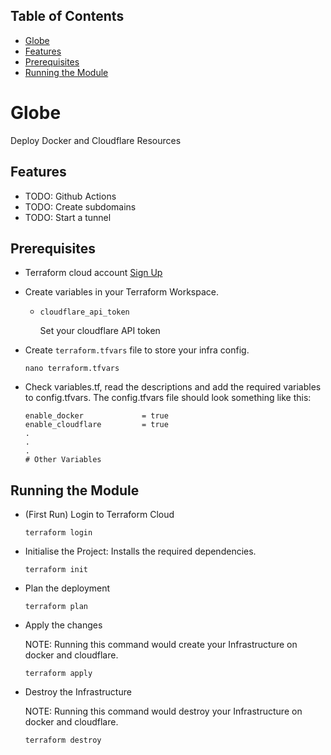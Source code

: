 ## Table of Contents
  - [Globe](#globe)
  - [Features](#features)
  - [Prerequisites](#prerequisites)
  - [Running the Module](#running-the-module)

# Globe

Deploy Docker and Cloudflare Resources

## Features
- TODO: Github Actions
- TODO: Create subdomains
- TODO: Start a tunnel

## Prerequisites

- Terraform cloud account [Sign Up](https://app.terraform.io/)
- Create variables in your Terraform Workspace.
  
  - `cloudflare_api_token`
    
    Set your cloudflare API token

- Create `terraform.tfvars` file to store your infra config.
  
  ```
  nano terraform.tfvars
  ```

- Check variables.tf, read the descriptions and add the required variables to config.tfvars. The config.tfvars file should look something like this:

  ```
  enable_docker             = true
  enable_cloudflare         = true
  .
  .
  .
  # Other Variables
  ```

## Running the Module

- (First Run) Login to Terraform Cloud
  ```
  terraform login
  ```

- Initialise the Project: Installs the required dependencies.
  ```
  terraform init
  ```

- Plan the deployment
  ```
  terraform plan 
  ```

- Apply the changes
  
  NOTE: Running this command would create your Infrastructure on docker and cloudflare.
  ```
  terraform apply
  ```

- Destroy the Infrastructure

  NOTE: Running this command would destroy your Infrastructure on docker and cloudflare.
  ```
  terraform destroy
  ```
